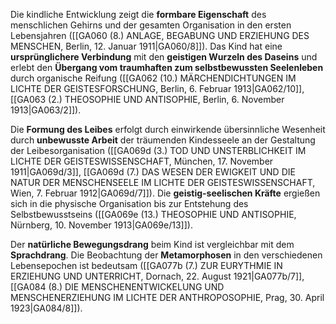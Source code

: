 
Die kindliche Entwicklung zeigt die **formbare Eigenschaft** des menschlichen Gehirns und der gesamten Organisation in den ersten Lebensjahren ([[GA060 (8.) ANLAGE, BEGABUNG UND ERZIEHUNG DES MENSCHEN, Berlin, 12. Januar 1911|GA060/8]]). Das Kind hat eine **ursprünglichere Verbindung** mit den **geistigen Wurzeln des Daseins** und erlebt den **Übergang vom traumhaften zum selbstbewussten Seelenleben** durch organische Reifung ([[GA062 (10.) MÄRCHENDICHTUNGEN IM LICHTE DER GEISTESFORSCHUNG, Berlin, 6. Februar 1913|GA062/10]], [[GA063 (2.) THEOSOPHIE UND ANTISOPHIE, Berlin, 6. November 1913|GA063/2]]).

Die **Formung des Leibes** erfolgt durch einwirkende übersinnliche Wesenheit durch **unbewusste Arbeit** der träumenden Kindesseele an der Gestaltung der Leibesorganisation ([[GA069d (3.) TOD UND UNSTERBLICHKEIT IM LICHTE DER GEISTESWISSENSCHAFT, München, 17. November 1911|GA069d/3]], [[GA069d (7.) DAS WESEN DER EWIGKEIT UND DIE NATUR DER MENSCHENSEELE IM LICHTE DER GEISTESWISSENSCHAFT, Wien, 7. Februar 1912|GA069d/7]]). Die **geistig-seelischen Kräfte** ergießen sich in die physische Organisation bis zur Entstehung des Selbstbewusstseins ([[GA069e (13.) THEOSOPHIE UND ANTISOPHIE, Nürnberg, 10. November 1913|GA069e/13]]).

Der **natürliche Bewegungsdrang** beim Kind ist vergleichbar mit dem **Sprachdrang**. Die Beobachtung der **Metamorphosen** in den verschiedenen Lebensepochen ist bedeutsam ([[GA077b (7.) ZUR EURYTHMIE IN ERZIEHUNG UND UNTERRICHT, Dornach, 22. August 1921|GA077b/7]], [[GA084 (8.) DIE MENSCHENENTWICKELUNG UND MENSCHENERZIEHUNG IM LICHTE DER ANTHROPOSOPHIE, Prag, 30. April 1923|GA084/8]]).
